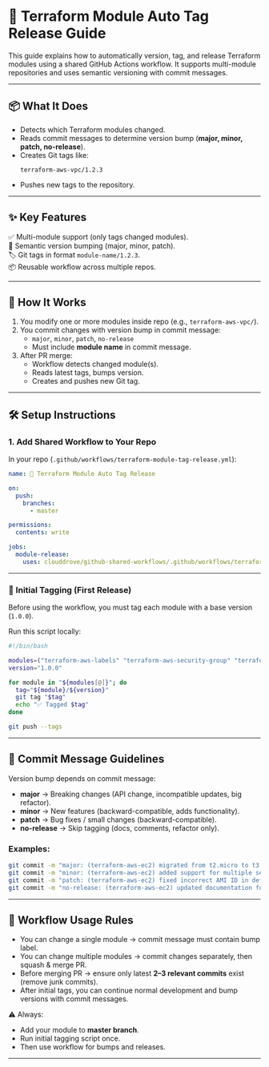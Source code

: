 # 🚀 Terraform Module Auto Tag Release Guide

This guide explains how to automatically version, tag, and release Terraform modules using a shared GitHub Actions workflow. It supports multi-module repositories and uses semantic versioning with commit messages.

---

## 📦 What It Does

- Detects which Terraform modules changed.
- Reads commit messages to determine version bump (**major, minor, patch, no-release**).
- Creates Git tags like:
  ```
  terraform-aws-vpc/1.2.3
  ```
- Pushes new tags to the repository.

---

## ✨ Key Features

✅ Multi-module support (only tags changed modules).  
🔖 Semantic version bumping (major, minor, patch).  
🏷️ Git tags in format `module-name/1.2.3`.  
📦 Reusable workflow across multiple repos.  

---

## 🧩 How It Works

1. You modify one or more modules inside repo (e.g., `terraform-aws-vpc/`).
2. You commit changes with version bump in commit message:
   - `major`, `minor`, `patch`, `no-release`
   - Must include **module name** in commit message.
3. After PR merge:
   - Workflow detects changed module(s).
   - Reads latest tags, bumps version.
   - Creates and pushes new Git tag.

---

## 🛠️ Setup Instructions

### 1. Add Shared Workflow to Your Repo

In your repo (`.github/workflows/terraform-module-tag-release.yml`):

```yaml
name: 🚀 Terraform Module Auto Tag Release

on:
  push:
    branches:
      - master

permissions:
  contents: write

jobs:
  module-release:
    uses: clouddrove/github-shared-workflows/.github/workflows/terraform-module-tag-release.yml@master
```

---

### 🔖 Initial Tagging (First Release)

Before using the workflow, you must tag each module with a base version (`1.0.0`).

Run this script locally:

```bash
#!/bin/bash

modules=("terraform-aws-labels" "terraform-aws-security-group" "terraform-aws-subnet")  # Replace as per your modules
version="1.0.0"

for module in "${modules[@]}"; do
  tag="${module}/${version}"
  git tag "$tag"
  echo "✅ Tagged $tag"
done

git push --tags
```

---

## 📝 Commit Message Guidelines

Version bump depends on commit message:

- **major** → Breaking changes (API change, incompatible updates, big refactor).
- **minor** → New features (backward-compatible, adds functionality).
- **patch** → Bug fixes / small changes (backward-compatible).
- **no-release** → Skip tagging (docs, comments, refactor only).

### Examples:

```bash
git commit -m "major: (terraform-aws-ec2) migrated from t2.micro to t3.micro instances (breaking change)"
git commit -m "minor: (terraform-aws-ec2) added support for multiple security groups"
git commit -m "patch: (terraform-aws-ec2) fixed incorrect AMI ID in default configuration"
git commit -m "no-release: (terraform-aws-ec2) updated documentation for module usage"
```

---

## 🔄 Workflow Usage Rules

- You can change a single module → commit message must contain bump label.  
- You can change multiple modules → commit changes separately, then squash & merge PR.  
- Before merging PR → ensure only latest **2–3 relevant commits** exist (remove junk commits).  
- After initial tags, you can continue normal development and bump versions with commit messages.  

⚠️ Always:
- Add your module to **master branch**.  
- Run initial tagging script once.  
- Then use workflow for bumps and releases.  

---
